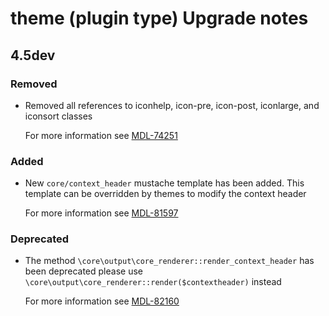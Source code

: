 # theme (plugin type) Upgrade notes

## 4.5dev

### Removed

- Removed all references to iconhelp, icon-pre, icon-post, iconlarge, and iconsort classes

  For more information see [MDL-74251](https://tracker.moodle.org/browse/MDL-74251)

### Added

- New `core/context_header` mustache template has been added. This template can be overridden by themes to modify the context header

  For more information see [MDL-81597](https://tracker.moodle.org/browse/MDL-81597)

### Deprecated

- The method `\core\output\core_renderer::render_context_header` has been deprecated please use `\core\output\core_renderer::render($contextheader)` instead

  For more information see [MDL-82160](https://tracker.moodle.org/browse/MDL-82160)
